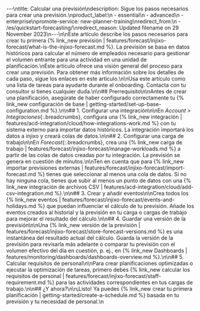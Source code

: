 ---\ntitle: Calcular una previsión\ndescription: Sigue los pasos necesarios para crear una previsión.\nproduct_label:\n  - essential\n  - advanced\n  - enterprise\npromote-service: new-planner-training\nredirect_from:\n  - /es/quickstart-forecasting/\nredirect_reason: Updated filename on 29 November 2023\n---\n\nEste artículo describe los pasos necesarios para crear tu primera {% link_new previsión | features/forecast/injixo-forecast/what-is-the-injixo-forecast.md %}. La previsión se basa en datos históricos para calcular el número de empleados necesario para gestionar el volumen entrante para una actividad en una unidad de planificación.\nEste artículo ofrece una visión general del proceso para crear una previsión. Para obtener más información sobre los detalles de cada paso, sigue los enlaces en este artículo.\n\nUsa este artículo como una lista de tareas para ayudarte durante el onboarding. Contacta con tu consultor si tienes cualquier duda.\n\n## Prerrequisito\n\nAntes de crear una planificación, asegúrate de haber configurado correctamente tu {% link_new configuración de base | getting-started/set-up-base-configuration.md %}.\n\n## 1. Configurar una integración\n\nEn _Account > Integraciones_{:.breadcrumbs}, configura una {% link_new integración | features/acd-integration/cloud/how-integrations-work.md %} con tu sistema externo para importar datos históricos. La integración importará los datos a injixo y creará colas de datos.\n\n## 2. Configurar una carga de trabajo\n\nEn _Forecast_{:.breadcrumbs}, crea una {% link_new carga de trabajo | features/forecast/injixo-forecast/manage-workloads.md %} a partir de las colas de datos creadas por tu integración. La previsión se genera en cuestión de minutos.\n\nTen en cuenta que para {% link_new importar previsiones externas | features/forecast/injixo-forecast/import-forecast.md %} tienes que seleccionar al menos una cola de datos. Si no hay ninguna cola, tienes que subir al menos un punto de datos con una {% link_new integración de archivos CSV | features/acd-integration/cloud/add-csv-integration.md %}.\n\n## 3. Crear y añadir eventos\n\nCrea todos los {% link_new eventos | features/forecast/injixo-forecast/events-and-holidays.md %} que puedan influenciar el cálculo de tu previsión. Añade los eventos creados al historial y la previsión en tu carga o cargas de trabajo para mejorar el resultado del cálculo.\n\n## 4. Guardar una versión de la previsión\n\nUna {% link_new versión de la previsión | features/forecast/injixo-forecast/store-forecast-versions.md %} es una instantánea del resultado actual del cálculo. Guarda la versión de la previsión para revisarla más adelante o comparar tu previsión con el volumen efectivo del día en cuestión, p.&nbsp;ej., en {% link_new Dashboards | features/monitoring/dashboards/dashboards-overview.md %}.\n\n## 5. Calcular requisitos de personal\n\nPara crear planificaciones optimizadas o ejecutar la optimización de tareas, primero debes {% link_new calcular los requisitos de personal | features/forecast/injixo-forecast/staff-requirement.md %} para las actividades correspondientes en tus cargas de trabajo.\n\n## ¿Y ahora?\n\n¡Listo! Ya puedes {% link_new crear tu primera planificación | getting-started/create-a-schedule.md %} basada en tu previsión y tu necesidad de personal.\n